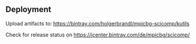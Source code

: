 ## Deployment

Upload artifacts to:
https://bintray.com/holgerbrandl/mpicbg-scicomp/kutils

Check for release status on
https://jcenter.bintray.com/de/mpicbg/scicomp/